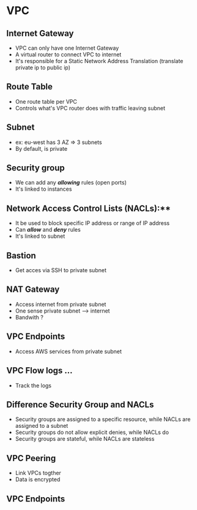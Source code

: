 # VPC

## Internet Gateway

- VPC can only have one Internet Gateway
- A virtual router to connect VPC to internet
- It's responsible for a Static Network Address Translation (translate private ip to public ip)

## Route Table

- One route table per VPC
- Controls what's VPC router does with traffic leaving subnet

## Subnet
  
- ex: eu-west has 3 AZ => 3 subnets
- By default, is private

## Security group

- We can add any ***allowing*** rules (open ports)
- It's linked to instances

## Network Access Control Lists (NACLs):**

- It be used to block specific IP address or range of IP address
- Can ***allow*** and ***deny*** rules
- It's linked to subnet

## Bastion

- Get acces via SSH to private subnet

## NAT Gateway

- Access internet from private subnet
- One sense private subnet --> internet
- Bandwith ?

## VPC Endpoints

- Access AWS services from private subnet

## VPC Flow logs ...

- Track the logs

## Difference Security Group and NACLs

- Security groups are assigned to a specific resource, while NACLs are assigned to a subnet
- Security groups do not allow explicit denies, while NACLs do
- Security groups are stateful, while NACLs are stateless

## VPC Peering

- Link VPCs togther
- Data is encrypted


## VPC Endpoints


